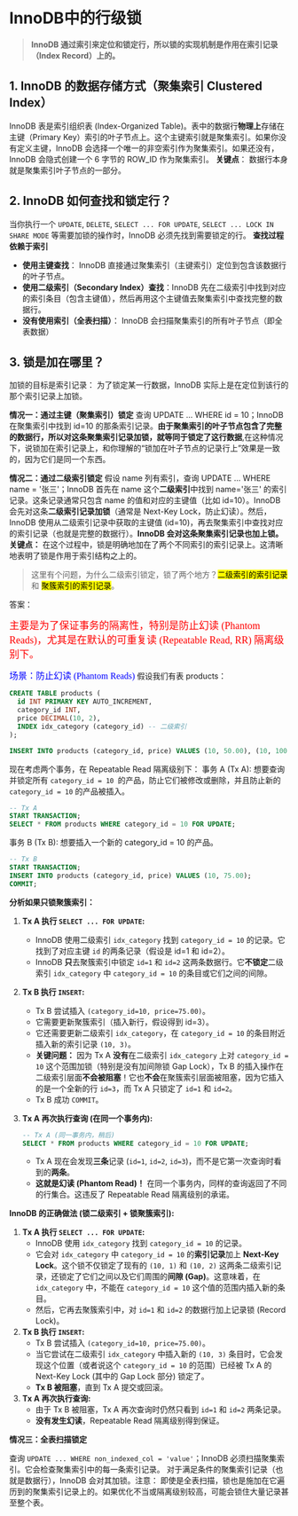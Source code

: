 #  InnoDB中的行级锁

> **InnoDB 通过索引来定位和锁定行，所以锁的实现机制是作用在索引记录（Index Record）上的。**
## 1. InnoDB 的数据存储方式（聚集索引 Clustered Index）
InnoDB 表是索引组织表 (Index-Organized Table)。表中的数据行**物理上**存储在主键（Primary Key）索引的叶子节点上。这个主键索引就是聚集索引。如果你没有定义主键，InnoDB 会选择一个唯一的非空索引作为聚集索引。如果还没有，InnoDB 会隐式创建一个 6 字节的 ROW_ID 作为聚集索引。
**关键点**： 数据行本身就是聚集索引叶子节点的一部分。
## 2. InnoDB 如何查找和锁定行？
当你执行一个 `UPDATE`, `DELETE`, `SELECT ... FOR UPDATE`, `SELECT ... LOCK IN SHARE MODE` 等需要加锁的操作时，InnoDB 必须先找到需要锁定的行。
**查找过程依赖于索引**
- **使用主键查找**： InnoDB 直接通过聚集索引（主键索引）定位到包含该数据行的叶子节点。
- **使用二级索引（Secondary Index）查找**：InnoDB 先在二级索引中找到对应的索引条目（包含主键值），然后再用这个主键值去聚集索引中查找完整的数据行。
- **没有使用索引（全表扫描）**： InnoDB 会扫描聚集索引的所有叶子节点（即全表数据）

## 3. 锁是加在哪里？
加锁的目标是索引记录： 为了锁定某一行数据，InnoDB 实际上是在定位到该行的那个索引记录上加锁。

**情况一：通过主键（聚集索引）锁定**
查询 UPDATE ... WHERE id = 10；InnoDB 在聚集索引中找到 id=10 的那条索引记录。**由于聚集索引的叶子节点包含了完整的数据行，所以对这条聚集索引记录加锁，就等同于锁定了这行数据**,在这种情况下，说锁加在索引记录上，和你理解的“锁加在叶子节点的记录行上”效果是一致的，因为它们是同一个东西。

**情况二：通过二级索引锁定**
假设 name 列有索引，查询 UPDATE ... WHERE name = '张三'；InnoDB 首先在 name 这个**二级索引**中找到 name='张三' 的索引记录。这条记录通常只包含 name 的值和对应的主键值（比如 id=10）。InnoDB 会先对这条**二级索引记录加锁**（通常是 Next-Key Lock，防止幻读）。然后，InnoDB 使用从二级索引记录中获取的主键值 (id=10)，再去聚集索引中查找对应的索引记录（也就是完整的数据行）。**InnoDB 会对这条聚集索引记录也加上锁。**
**关键点：** 在这个过程中，锁是明确地加在了两个不同索引的索引记录上。这清晰地表明了锁是作用于索引结构之上的。
> 这里有个问题，为什么二级索引锁定，锁了两个地方？<mark>二级索引的索引记录</mark> 和 <mark>聚簇索引的索引记录</mark>。

答案：

<font color="#ff0000" size="4" face="微软雅黑">主要是为了保证事务的隔离性，特别是防止幻读 (Phantom Reads)，尤其是在默认的可重复读 (Repeatable Read, RR) 隔离级别下。</font>

<font color="#0000ff" size="3" face="微软雅黑">场景：防止幻读 (Phantom Reads)</font>
假设我们有表 products：
```sql
CREATE TABLE products (
  id INT PRIMARY KEY AUTO_INCREMENT,
  category_id INT,
  price DECIMAL(10, 2),
  INDEX idx_category (category_id) -- 二级索引
);

INSERT INTO products (category_id, price) VALUES (10, 50.00), (10, 100.00), (20, 200.00);
```
现在考虑两个事务，在 Repeatable Read 隔离级别下：
事务 A (Tx A): 想要查询并锁定所有 `category_id = 10 `的产品，防止它们被修改或删除，并且防止新的 `category_id = 10` 的产品被插入。
```sql
-- Tx A
START TRANSACTION;
SELECT * FROM products WHERE category_id = 10 FOR UPDATE;
```
事务 B (Tx B): 想要插入一个新的 category_id = 10 的产品。
```sql
-- Tx B
START TRANSACTION;
INSERT INTO products (category_id, price) VALUES (10, 75.00);
COMMIT;
```
**分析如果只锁聚簇索引：**

1. **Tx A 执行 `SELECT ... FOR UPDATE`:**

    *   InnoDB 使用二级索引 `idx_category` 找到 `category_id = 10` 的记录。它找到了对应主键 `id` 的两条记录（假设是 id=1 和 id=2）。
    *   InnoDB **只**去聚簇索引中锁定 `id=1` 和 `id=2` 这两条数据行。它**不锁定**二级索引 `idx_category` 中 `category_id = 10` 的条目或它们之间的间隙。

2. **Tx B 执行 `INSERT`:**

    *   Tx B 尝试插入 `(category_id=10, price=75.00)`。
    *   它需要更新聚簇索引（插入新行，假设得到 id=3）。
    *   它还需要更新二级索引 `idx_category`，在 `category_id = 10` 的条目附近插入新的索引记录 `(10, 3)`。
    *   **关键问题：** 因为 Tx A **没有**在二级索引 `idx_category` 上对 `category_id = 10` 这个范围加锁（特别是没有加间隙锁 Gap Lock），Tx B 的插入操作在二级索引层面**不会被阻塞**！它也**不会**在聚簇索引层面被阻塞，因为它插入的是一个全新的行 `id=3`，而 Tx A 只锁定了 `id=1` 和 `id=2`。
    *   Tx B 成功 `COMMIT`。

3. **Tx A 再次执行查询 (在同一个事务内):**

   ```sql
   -- Tx A (同一事务内，稍后)
   SELECT * FROM products WHERE category_id = 10 FOR UPDATE;
   ```

    *   Tx A 现在会发现**三条**记录 (`id=1`, `id=2`, `id=3`)，而不是它第一次查询时看到的**两条**。
    *   **这就是幻读 (Phantom Read)！** 在同一个事务内，同样的查询返回了不同的行集合。这违反了 Repeatable Read 隔离级别的承诺。

**InnoDB 的正确做法 (锁二级索引 + 锁聚簇索引):**

1.  **Tx A 执行 `SELECT ... FOR UPDATE`:**
    *   InnoDB 使用 `idx_category` 找到 `category_id = 10` 的记录。
    *   它会对 `idx_category` 中 `category_id = 10` 的**索引记录**加上 **Next-Key Lock**。这个锁不仅锁定了现有的 `(10, 1)` 和 `(10, 2)` 这两条二级索引记录，还锁定了它们之间以及它们周围的**间隙 (Gap)**。这意味着，在 `idx_category` 中，不能在 `category_id = 10` 这个值的范围内插入新的条目。
    *   然后，它再去聚簇索引中，对 `id=1` 和 `id=2` 的数据行加上记录锁 (Record Lock)。
2.  **Tx B 执行 `INSERT`:**
    *   Tx B 尝试插入 `(category_id=10, price=75.00)`。
    *   当它尝试在二级索引 `idx_category` 中插入新的 `(10, 3)` 条目时，它会发现这个位置（或者说这个 `category_id = 10` 的范围）已经被 Tx A 的 Next-Key Lock (其中的 Gap Lock 部分) 锁定了。
    *   **Tx B 被阻塞**，直到 Tx A 提交或回滚。
3.  **Tx A 再次执行查询:**
    *   由于 Tx B 被阻塞，Tx A 再次查询时仍然只看到 `id=1` 和 `id=2` 两条记录。
    *   **没有发生幻读**，Repeatable Read 隔离级别得到保证。

**情况三：全表扫描锁定**

查询 `UPDATE ... WHERE non_indexed_col = 'value'`；InnoDB 必须扫描聚集索引。它会检查聚集索引中的每一条索引记录。
对于满足条件的聚集索引记录（也就是数据行），InnoDB 会对其加锁。注意： 即使是全表扫描，锁也是施加在它遍历到的聚集索引记录上的。如果优化不当或隔离级别较高，可能会锁住大量记录甚至整个表。
